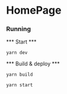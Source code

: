 # HomePage

### Running

***  Start ***

`yarn dev`

*** Build & deploy ***

`yarn build`

`yarn start`

